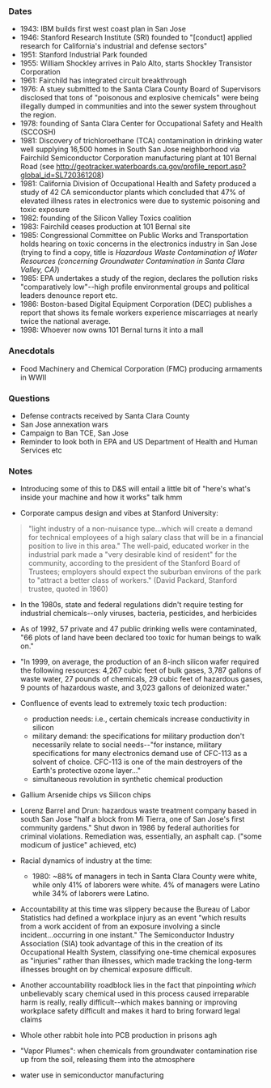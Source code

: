 ### Dates

- 1943: IBM builds first west coast plan in San Jose 
- 1946: Stanford Research Institute (SRI) founded to "[conduct] applied research for California's industrial and defense sectors"
- 1951: Stanford Industrial Park founded
- 1955: William Shockley arrives in Palo Alto, starts Shockley Transistor Corporation
- 1961: Fairchild has integrated circuit breakthrough
- 1976: A stuey submitted to the Santa Clara County Board of Supervisors disclosed that tons of "poisonous and explosive chemicals" were being illegally dumped in communities and into the sewer system throughout the region.
- 1978: founding of Santa Clara Center for Occupational Safety and Health (SCCOSH)
- 1981: Discovery of trichloroethane (TCA) contamination in drinking water well supplying 16,500 homes in South San Jose neighborhood via Fairchild Semiconductor Corporation manufacturing plant at 101 Bernal Road (see http://geotracker.waterboards.ca.gov/profile_report.asp?global_id=SL720361208)
- 1981: California Division of Occupational Health and Safety produced a study of 42 CA semiconductor plants which concluded that 47% of elevated illness rates in electronics were due to systemic poisoning and toxic exposure
- 1982: founding of the Silicon Valley Toxics coalition
- 1983: Fairchild ceases production at 101 Bernal site
- 1985: Congressional Committee on Public Works and Transportation holds hearing on toxic concerns in the electronics industry in San Jose (trying to find a copy, title is *Hazardous Waste Contamination of Water Resources (concerning Groundwater Contamination in Santa Clara Valley, CA)*)
- 1985: EPA undertakes a study of the region, declares the pollution risks "comparatively low"--high profile environmental groups and political leaders denounce report etc.
- 1986: Boston-based Digital Equipment Corporation (DEC) publishes a report that shows its female workers experience miscarriages at nearly twice the national average.
- 1998: Whoever now owns 101 Bernal turns it into a mall

### Anecdotals

- Food Machinery and Chemical Corporation (FMC) producing armaments in WWII

### Questions

- Defense contracts received by Santa Clara County 
- San Jose annexation wars
- Campaign to Ban TCE, San Jose
- Reminder to look both in EPA and US Department of Health and Human Services etc

### Notes

- Introducing some of this to D&S will entail a little bit of "here's what's inside your machine and how it works" talk hmm

- Corporate campus design and vibes at Stanford University: 

> "light industry of a non-nuisance type...which will create a demand for technical employees of a high salary class that will be in a financial position to live in this area." The well-paid, educated worker in the industrial park made a "very desirable kind of resident" for the community, according to the president of the Stanford Board of Trustees; employers should expect the suburban environs of the park to "attract a better class of workers." (David Packard, Stanford trustee, quoted in 1960)

- In the 1980s, state and federal regulations didn't require testing for industrial chemicals--only viruses, bacteria, pesticides, and herbicides

- As of 1992, 57 private and 47 public drinking wells were contaminated, "66 plots of land have been declared too toxic for human beings to walk on."

- "In 1999, on average, the production of an 8-inch silicon wafer required the following resources: 4,267 cubic feet of bulk gases, 3,787 gallons of waste water, 27 pounds of chemicals, 29 cubic feet of hazardous gases, 9 pounts of hazardous waste, and 3,023 gallons of deionized water."

- Confluence of events lead to extremely toxic tech production: 
	- production needs: i.e., certain chemicals increase conductivity in silicon
	- military demand: the specifications for military production don't necessarily relate to social needs--"for instance, military specifications for many electronics demand use of CFC-113 as a solvent of choice. CFC-113 is one of the main destroyers of the Earth's protective ozone layer..."
	- simultaneous revolution in synthetic chemical production

- Gallium Arsenide chips vs Silicon chips

- Lorenz Barrel and Drun: hazardous waste treatment company based in south San Jose "half a block from Mi Tierra, one of San Jose's first community gardens." Shut dwon in 1986 by federal authorities for criminal violations. Remediation was, essentially, an asphalt cap. ("some modicum of justice" achieved, etc)

- Racial dynamics of industry at the time: 
	- 1980: ~88% of managers in tech in Santa Clara County were white, while only 41% of laborers were white. 4% of managers were Latino while 34% of laborers were Latino.

- Accountability at this time was slippery because the Bureau of Labor Statistics had defined a workplace injury as an event "which results from a work accident of from an exposure involving a sincle incident...occurring in one instant." The Semiconductor Industry Association (SIA) took advantage of this in the creation of its Occupational Health System, classifying one-time chemical exposures as "injuries" rather than illnesses, which made tracking the long-term illnesses brought on by chemical exposure difficult.

- Another accountability roadblock lies in the fact that pinpointing *which* unbelievably scary chemical used in this process caused irreparable harm is really, really difficult--which makes banning or improving workplace safety difficult and makes it hard to bring forward legal claims

- Whole other rabbit hole into PCB production in prisons agh

- "Vapor Plumes": when chemicals from groundwater contamination rise up from the soil, releasing them into the atmosphere

- water use in semiconductor manufacturing
